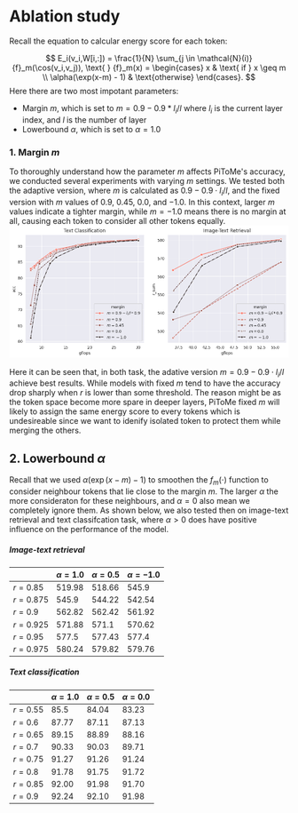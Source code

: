

# Ablation study
Recall the equation to calcular energy score for each token: 

$$
 E_i(v_i,W[i,:]) = \frac{1}{N} \sum_{j \in \mathcal{N}(i)}  {f}_m(\cos(v_i,v_j)), \text{ } {f}_m(x) = \begin{cases}
            x  & \text{ if }  x \geq m \\
            \alpha(\exp(x-m) - 1) & \text{otherwise}
        \end{cases}. 
$$
Here there are two most impotant parameters:
- Margin $m$, which is set to $m=0.9 - 0.9 * l_i/l$ where $l_i$ is the current layer index, and $l$ is the number of layer
- Lowerbound $\alpha$, which is set to $\alpha=1.0$


### 1. Margin $m$ 
<!-- In our paper, $m$ is a crucial parameter that determines the radius around each token, selectively considering nearby neighbors and discarding the influence of distant clusters on the energy score of each token.  -->
To thoroughly understand how the parameter $m$ affects PiToMe's accuracy, we conducted several experiments with varying $m$ settings. We tested both the adaptive version, where $m$ is calculated as $0.9 - 0.9 \cdot l_i/l$, and the fixed version with $m$ values of $0.9$, $0.45$, $0.0$, and $-1.0$. In this context, larger $m$ values indicate a tighter margin, while $m = -1.0$ means there is no margin at all, causing each token to consider all other tokens equally.
![Ablation study of parameter m ](figures/ablation_study_margin.png)

Here it can be seen that, in both task, the adative version $m=0.9 - 0.9 \cdot l_i/l$ achieve best results. While models with fixed $m$ tend to have the accuracy drop sharply when $r$ is lower than some threshold. The reason might be as the token space become more spare in deeper layers, PiToMe fixed $m$ will likely to assign the same energy score to every tokens which is undesireable since we want to idenify isolated token to protect them while merging the others. 

## 2. Lowerbound $\alpha$ 

Recall that we used $\alpha(\exp(x-m) - 1)$ to smoothen the $f_m(\cdot)$ function to consider neighbour tokens that lie close to the margin $m$. The larger $\alpha$ the more consideraton for these neighbours, and $\alpha=0$ also mean we completely ignore them. As shown below, we also tested then on image-text retrieval and text classifcation task, where $\alpha > 0$ does have positive influence on the performance of the model.  
##### Image-text retrieval
| | $\alpha=1.0$ | $\alpha=0.5$ | $\alpha=-1.0$|
|----------|----------|----------|----------|
| $r=0.85$ | 519.98 | 518.66 |545.9|
| $r=0.875$ | 545.9 | 544.22 |542.54|
| $r=0.9$ |562.82 | 562.42| 561.92|
| $r=0.925$ | 571.88| 571.1 | 570.62 |
| $r=0.95$ | 577.5 | 577.43 | 577.4 |
| $r=0.975$ | 580.24 | 579.82| 579.76|

##### Text classification 


|  | $\alpha=1.0$ | $\alpha=0.5$ | $\alpha=0.0$|
|----------|----------|----------|----------|
| $r=0.55$ | 85.5| 84.04| 83.23 |
| $r=0.6$ | 87.77| 87.11 | 87.13|
| $r=0.65$ | 89.15| 88.89 | 88.16 |
| $r=0.7$ | 90.33| 90.03 | 89.71 |
| $r=0.75$ |91.27| 91.26 | 91.24 |
| $r=0.8$ | 91.78 | 91.75| 91.72 |
| $r=0.85$ | 92.00 | 91.98 | 91.70 |
| $r=0.9$ | 92.24 | 92.10 | 91.98 |


